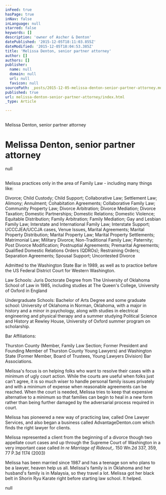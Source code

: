 ```yaml
---
inFeed: true
hasPage: true
inNav: false
inLanguage: null
starred: false
keywords: []
description: 'owner of Ascher & Denton'
datePublished: '2015-12-05T18:11:03.855Z'
dateModified: '2015-12-05T18:04:53.385Z'
title: 'Melissa Denton, senior partner attorney'
author: []
authors: []
publisher:
  name: null
  domain: null
  url: null
  favicon: null
sourcePath: _posts/2015-12-05-melissa-denton-senior-partner-attorney.md
published: true
url: melissa-denton-senior-partner-attorney/index.html
_type: Article

---
```

## 

Melissa Denton, senior partner attorney

## 

# Melissa Denton, senior partner attorney
null

## 

Melissa practices only in the area of Family Law - including many things like:

Divorce; Child Custody; Child Support; Collaborative Law; Settlement Law; Alimony; Annulment; Cohabitation Agreements; Collaborative Family Law; Community Property Law; Divorce Arbitration; Divorce Mediation; Divorce Taxation; Domestic Partnerships; Domestic Relations; Domestic Violence; Equitable Distribution; Family Arbitration; Family Mediation; Gay and Lesbian Family Law; Interstate and International Family Law; Interstate Support; UCCCJEA/UCCJA cases, Venue Issues, Marital Agreements; Marital Property Distribution; Marital Property Law; Marital Property Settlements; Matrimonial Law; Military Divorce; Non-Traditional Family Law; Paternity; Post Divorce Modification; Postnuptial Agreements; Premarital Agreements; Qualified Domestic Relations Orders (QDROs); Restraining Orders; Separation Agreements; Spousal Support; Uncontested Divorce

Admitted to the Washington State Bar in 1989, as well as to practice before the US Federal District Court for Western Washington.

Law Schools: Juris Doctorate Degree from The University of Oklahoma School of Law in 1985, including studies at The Queen's College, University of Oxford in England

Undergraduate Schools: Bachelor of Arts Degree and some graduate school: University of Oklahoma in Norman, Oklahoma, with a major in history and a minor in psychology, along with studies in electrical engineering and physical therapy and a summer studying Political Science and History at Rewley House, University of Oxford summer program on scholarship.

Bar Affiliations:

Thurston County (Member, Family Law Section; Former President and Founding Member of Thurston County Young Lawyers) and Washington State (Former Member, Board of Trustees, Young Lawyers Division) Bar Associations.

Melissa's focus is on helping folks who want to resolve their cases with a minimum of ugly court action. While the courts are useful when folks just can't agree, it is so much wiser to handle personal family issues privately and with a minimum of expense when reasonable agreements can be reached. When the court is needed, Melissa tries to keep that expensive alternative to a minimum so that families can begin to heal in a new form rather than being further damaged by the adversarial process required in court.

Melissa has pioneered a new way of practicing law, called One Lawyer Services, and also began a business called AdvantageDenton.com which finds the right lawyer for clients.

Melissa represented a client from the beginning of a divorce though two appellate court cases and up through the Supreme Court of Washington in a very important case called _In re Marriage of Rideout_,. 150 Wn.2d 337, 359, 77 P.3d 1174 (2003)

Melissa has been married since 1987 and has a teenage son who plans to be a lawyer, heaven help us all. Melissa's family is in Oklahoma and her husband's family is in Malaysia, so they travel a lot. Melissa got her black belt in Shorin Ryu Karate right before starting law school. It helped.

null